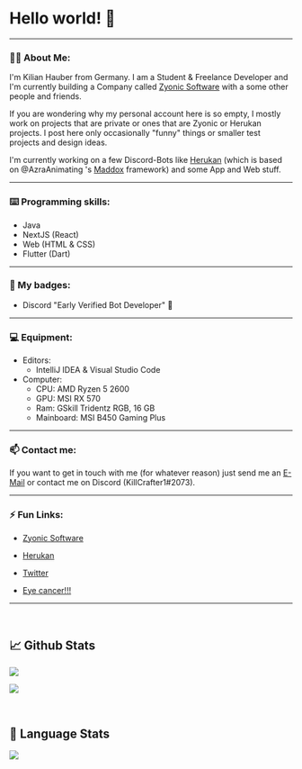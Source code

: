 # Hello world! 👋

---

### 👱‍♂️ About Me:

I'm Kilian Hauber from Germany. I am a Student & Freelance Developer and I'm currently building a Company called [Zyonic Software](https://github.com/zyonic-software/) with a some other people and friends.

If you are wondering why my personal account here is so empty, I mostly work on projects that are private or ones that are Zyonic or Herukan projects. I post here only occasionally "funny" things or smaller test projects and design ideas.

I'm currently working on a few Discord-Bots like [Herukan](https://herukan.xyz) (which is based on @AzraAnimating 's [Maddox](https://github.com/zyonic-software/maddox-v2/) framework) and some App and Web stuff.

---
### ⌨️ Programming skills:
- Java
- NextJS (React)
- Web (HTML & CSS)
- Flutter (Dart)
---
### 🏅 My badges:

- Discord "Early Verified Bot Developer" 💎
---
### 💻 Equipment:

- Editors: 
  - IntelliJ IDEA & Visual Studio Code
- Computer: 
  - CPU: AMD Ryzen 5 2600
  - GPU: MSI RX 570
  - Ram: GSkill Tridentz RGB, 16 GB
  - Mainboard: MSI B450 Gaming Plus
---
### 📫 Contact me:

If you want to get in touch with me (for whatever reason) just send me an [E-Mail](mailto:kilian.hauber@zyonic.de) or contact me on Discord (KillCrafter1#2073).

---
### ⚡ Fun Links:

- [Zyonic Software](https://zyonicsoftware.com/)
- [Herukan](https://herukan.xyz/)
  
- [Twitter](https://twitter.com/kilihbr)

- [Eye cancer!!!](https://yyyyyyy.info/)

---
<br />

## 📈 Github Stats

![ ](https://komarev.com/ghpvc/?username=kilianhauber&style=flat-square&color=blueviolet)

![ ](https://github-readme-stats.vercel.app/api?username=kilianhauber&show_icons=true&theme=dracula)

<br>

## 🧭 Language Stats

![ ](https://github-readme-stats.vercel.app/api/top-langs/?username=kilianhauber&theme=dracula&show_icons=true)

